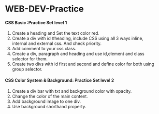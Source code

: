 # WEB-DEV-Practice

<div>
<h4>CSS Basic :Practice Set level 1 </h4>
<ol>
<li>Create a heading and Set the text color red.</li> 
<li>Create a div with id #heading, include CSS using all 3 ways inline, internal and external css. And check priority.</li>
<li>Add comment to your css class.</li> 
<li> Create a div, paragraph and heading and use id,element and class selector for them.</li> 
<li> Create two divs with id first and second and define color for both using group selector.</li>
</ol>
</div>

<div>
<h4>CSS Color System & Background: Practice Set level 2 </h4>
<ol>
<li>Create a div bar with txt and background color with opacity.</li> 
<li>Change the color of the main content.</li>
<li>Add background image to one div.</li> 
<li> Use background shorthand property.</li> 
</ol>
</div>
